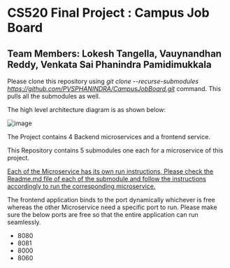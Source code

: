 # CS520 Final Project : **Campus Job Board**
## Team Members: Lokesh Tangella, Vauynandhan Reddy, Venkata Sai Phanindra Pamidimukkala

Please clone this repository using *git clone --recurse-submodules https://github.com/PVSPHANINDRA/CampusJobBoard.git* command. This pulls all the submodules as well.


The high level architecture diagram is as shown below: 

![image](https://user-images.githubusercontent.com/30817222/208218120-874c4bbd-ee12-4c74-a9e0-2010f7f38258.png)


The Project contains 4 Backend microservices and a frontend service. 

This Repository contains 5 submodules one each for a microservice of this project. 

<ins>Each of the Microservice has its own run instructions, Please check the Readme.md file of each of the submodule and follow the instructions accordingly to run the corresponding microservice.</ins>

The frontend application binds to the port dynamically whichever is free whereas the other Microservice need a specific port to run.
Please make sure the below ports are free so that the entire application can run seamlessly.
* 8080
* 8081
* 8000
* 8060

